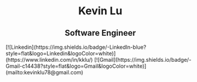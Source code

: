 
<h1 align="center">
    Kevin Lu
</h1>
<h2 align="center">
    Software Engineer
</h2>
[![Linkedin](https://img.shields.io/badge/-LinkedIn-blue?style=flat&logo=Linkedin&logoColor=white)](https://www.linkedin.com/in/kklu/)
[![Gmail](https://img.shields.io/badge/-Gmail-c14438?style=flat&logo=Gmail&logoColor=white)](mailto:kevinklu78@gmail.com)


<!--
**Kklu78/Kklu78** is a ✨ _special_ ✨ repository because its `README.md` (this file) appears on your GitHub profile.

Here are some ideas to get you started:

- 🔭 I’m currently working on ...
- 🌱 I’m currently learning ...
- 👯 I’m looking to collaborate on ...
- 🤔 I’m looking for help with ...
- 💬 Ask me about ...
- 📫 How to reach me: ...
- 😄 Pronouns: ...
- ⚡ Fun fact: ...
-->
